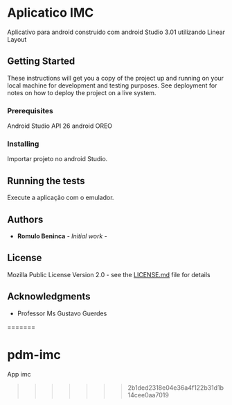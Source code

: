 # Aplicatico IMC 

Aplicativo para android construido com android Studio 3.01 utilizando Linear Layout 

## Getting Started

These instructions will get you a copy of the project up and running on your local machine for development and testing purposes. See deployment for notes on how to deploy the project on a live system.

### Prerequisites

Android Studio API 26  android OREO


### Installing
Importar projeto no android Studio.


## Running the tests

Execute a aplicação com o emulador.


## Authors

* **Romulo Beninca** - *Initial work* -

## License

Mozilla Public License Version 2.0 - see the [LICENSE.md](LICENSE.md) file for details

## Acknowledgments

* Professor Ms Gustavo Guerdes

=======
# pdm-imc
App imc 
>>>>>>> 2b1ded2318e04e36a4f122b31d1b14cee0aa7019
